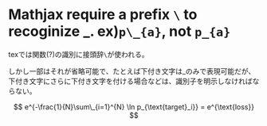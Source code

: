 # Mathjax require a prefix `\` to recoginize _. ex)`p\_{a}`, not `p_{a}`

texでは関数(?)の識別に接頭辞`\`が使われる。

しかし一部はそれが省略可能で、たとえば下付き文字は_のみで表現可能だが、下付き文字にさらに下付き文字を付ける場合などは、識別子を明示しなければならない。


$$ e^{-\frac{1}{N}\sum\_{i=1}^{N} \ln p_{\text{target}_i}} = e^{\text{loss}} $$




